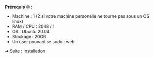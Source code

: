 **Prérequis ⚙️ :** 
- Machine : 1 (2 si votre machine personelle ne tourne pas sous un OS linux)
- RAM / CPU : 2048 / 1
- OS : Ubuntu 20.04
- Stockage : 20GB
- Un user pouvant se sudo : web

➔ Suite : [Installation](https://github.com/HyouKash/spacecrypto.me/blob/main/Documentation/Installation.md)
